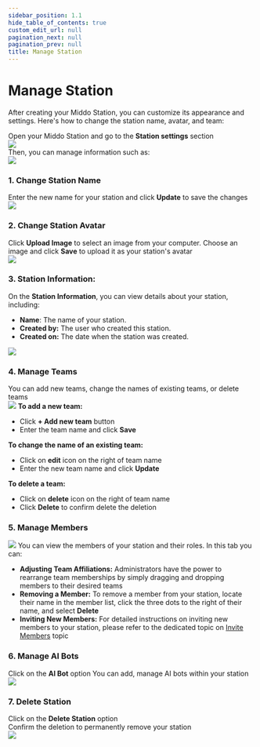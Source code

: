 ```yaml
---
sidebar_position: 1.1
hide_table_of_contents: true
custom_edit_url: null
pagination_next: null
pagination_prev: null
title: Manage Station
---
```


# Manage Station

After creating your Middo Station, you can customize its appearance and settings. Here's how to change the station name, avatar, and team:

Open your Middo Station and go to the **Station settings** section  
![](./img/manage-station-1.png)  
Then, you can manage information such as:  
![](./img/manage-station-2.png)

### **1. Change Station Name**

Enter the new name for your station and click **Update** to save the changes  
![](./img/manage-station-3.png)

### **2. Change Station Avatar**

Click **Upload Image** to select an image from your computer. Choose an image and click **Save** to upload it as your station's avatar  
![](./img/manage-station-4.png)

### 3. Station Information:

On the **Station Information**, you can view details about your station, including:

- **Name**: The name of your station.
- **Created by:** The user who created this station.
- **Created on:** The date when the station was created.

![](./img/manage-station-5.png)

### **4. Manage Teams**

You can add new teams, change the names of existing teams, or delete teams  
![](./img/manage-station-7.png)
**To add a new team:**

- Click **+ Add new team** button
- Enter the team name and click **Save**

**To change the name of an existing team:**

- Click on **edit** icon on the right of team name
- Enter the new team name and click **Update**

**To delete a team:**

- Click on **delete** icon on the right of team name
- Click **Delete** to confirm delete the deletion

### **5. Manage Members**

![](./img/manage-station-6.png)
You can view the members of your station and their roles. In this tab you can:

- **Adjusting Team Affiliations:** Administrators have the power to rearrange team memberships by simply dragging and dropping members to their desired teams
- **Removing a Member:** To remove a member from your station, locate their name in the member list, click the three dots to the right of their name, and select **Delete**
- **Inviting New Members:** For detailed instructions on inviting new members to your station, please refer to the dedicated topic on [Invite Members](./invite-members) topic

### **6. Manage AI Bots**

Click on the **AI Bot** option
You can add, manage AI bots within your station  
![](./img/manage-station-9.png)

### **7. Delete Station**

Click on the **Delete Station** option  
Confirm the deletion to permanently remove your station  
![](./img/manage-station-10.png)
